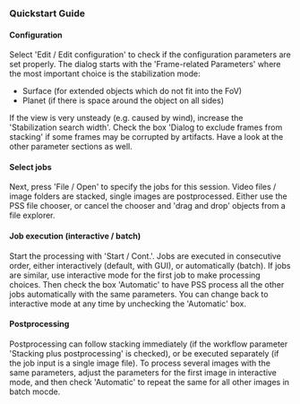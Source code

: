 ### Quickstart Guide

#### Configuration
Select 'Edit / Edit configuration' to check if the configuration parameters are set properly. The dialog starts with the 'Frame-related Parameters' where the most important choice is the stabilization mode:
* Surface (for extended objects which do not fit into the FoV)
* Planet (if there is space around the object on all sides)

If the view is very unsteady (e.g. caused by wind), increase the 'Stabilization search width'. Check the box 'Dialog to exclude frames from stacking' if some frames may be corrupted by artifacts. Have a look at the other parameter sections as well.

#### Select jobs
Next, press 'File / Open' to specify the jobs for this session. Video files / image folders are stacked, single images are postprocessed. Either use the PSS file chooser, or cancel the chooser and 'drag and drop' objects from a file explorer.

#### Job execution (interactive / batch)
Start the processing with 'Start / Cont.'. Jobs are executed in consecutive order, either interactively (default, with GUI), or automatically (batch). If jobs are similar, use interactive mode for the first job to make processing choices. Then check the box 'Automatic' to have PSS process all the other jobs automatically with the same parameters. You can change back to interactive mode at any time by unchecking the 'Automatic' box.

#### Postprocessing
Postprocessing can follow stacking immediately (if the workflow parameter 'Stacking plus postprocessing' is checked), or be executed separately (if the job input is a single image file). To process several images with the same parameters, adjust the parameters for the first image in interactive mode, and then check 'Automatic' to repeat the same for all other images in batch mocde. 
